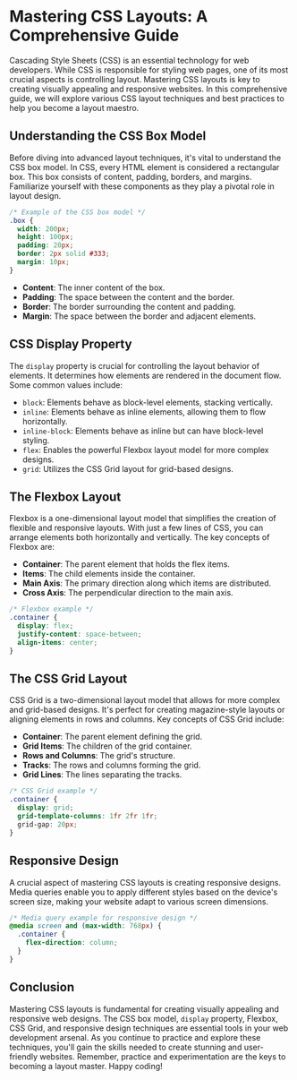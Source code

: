# Mastering CSS Layouts: A Comprehensive Guide

Cascading Style Sheets (CSS) is an essential technology for web developers. While CSS is responsible for styling web pages, one of its most crucial aspects is controlling layout. Mastering CSS layouts is key to creating visually appealing and responsive websites. In this comprehensive guide, we will explore various CSS layout techniques and best practices to help you become a layout maestro.

## Understanding the CSS Box Model

Before diving into advanced layout techniques, it's vital to understand the CSS box model. In CSS, every HTML element is considered a rectangular box. This box consists of content, padding, borders, and margins. Familiarize yourself with these components as they play a pivotal role in layout design.

```css
/* Example of the CSS box model */
.box {
  width: 200px;
  height: 100px;
  padding: 20px;
  border: 2px solid #333;
  margin: 10px;
}
```

- **Content**: The inner content of the box.
- **Padding**: The space between the content and the border.
- **Border**: The border surrounding the content and padding.
- **Margin**: The space between the border and adjacent elements.

## CSS Display Property

The `display` property is crucial for controlling the layout behavior of elements. It determines how elements are rendered in the document flow. Some common values include:

- `block`: Elements behave as block-level elements, stacking vertically.
- `inline`: Elements behave as inline elements, allowing them to flow horizontally.
- `inline-block`: Elements behave as inline but can have block-level styling.
- `flex`: Enables the powerful Flexbox layout model for more complex designs.
- `grid`: Utilizes the CSS Grid layout for grid-based designs.

## The Flexbox Layout

Flexbox is a one-dimensional layout model that simplifies the creation of flexible and responsive layouts. With just a few lines of CSS, you can arrange elements both horizontally and vertically. The key concepts of Flexbox are:

- **Container**: The parent element that holds the flex items.
- **Items**: The child elements inside the container.
- **Main Axis**: The primary direction along which items are distributed.
- **Cross Axis**: The perpendicular direction to the main axis.

```css
/* Flexbox example */
.container {
  display: flex;
  justify-content: space-between;
  align-items: center;
}
```

## The CSS Grid Layout

CSS Grid is a two-dimensional layout model that allows for more complex and grid-based designs. It's perfect for creating magazine-style layouts or aligning elements in rows and columns. Key concepts of CSS Grid include:

- **Container**: The parent element defining the grid.
- **Grid Items**: The children of the grid container.
- **Rows and Columns**: The grid's structure.
- **Tracks**: The rows and columns forming the grid.
- **Grid Lines**: The lines separating the tracks.

```css
/* CSS Grid example */
.container {
  display: grid;
  grid-template-columns: 1fr 2fr 1fr;
  grid-gap: 20px;
}
```

## Responsive Design

A crucial aspect of mastering CSS layouts is creating responsive designs. Media queries enable you to apply different styles based on the device's screen size, making your website adapt to various screen dimensions.

```css
/* Media query example for responsive design */
@media screen and (max-width: 768px) {
  .container {
    flex-direction: column;
  }
}
```

## Conclusion

Mastering CSS layouts is fundamental for creating visually appealing and responsive web designs. The CSS box model, `display` property, Flexbox, CSS Grid, and responsive design techniques are essential tools in your web development arsenal. As you continue to practice and explore these techniques, you'll gain the skills needed to create stunning and user-friendly websites. Remember, practice and experimentation are the keys to becoming a layout master. Happy coding!